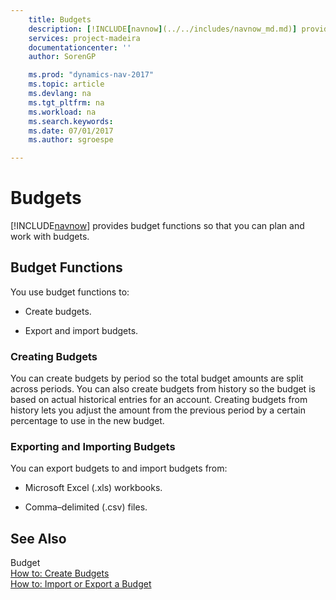 ```yaml
---
    title: Budgets 
    description: [!INCLUDE[navnow](../../includes/navnow_md.md)] provides budget functions so that you can plan and work with budgets.
    services: project-madeira
    documentationcenter: ''
    author: SorenGP

    ms.prod: "dynamics-nav-2017"
    ms.topic: article
    ms.devlang: na
    ms.tgt_pltfrm: na
    ms.workload: na
    ms.search.keywords:
    ms.date: 07/01/2017
    ms.author: sgroespe

---
```

# Budgets
[!INCLUDE[navnow](../../includes/navnow_md.md)] provides budget functions so that you can plan and work with budgets.  
  
## Budget Functions  
 You use budget functions to:  
  
-   Create budgets.  
  
-   Export and import budgets.  
  
### Creating Budgets  
 You can create budgets by period so the total budget amounts are split across periods. You can also create budgets from history so the budget is based on actual historical entries for an account. Creating budgets from history lets you adjust the amount from the previous period by a certain percentage to use in the new budget.  
  
### Exporting and Importing Budgets  
 You can export budgets to and import budgets from:  
  
-   Microsoft Excel (.xls) workbooks.  
  
-   Comma–delimited (.csv) files.  
  
## See Also  
 Budget   
 [How to: Create Budgets](how-to-create-budgets.md)   
 [How to: Import or Export a Budget](how-to-import-or-export-a-budget.md)